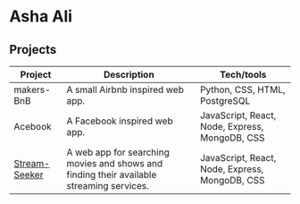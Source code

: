 # Asha Ali

## Projects









| Project                      | Description       | Tech/tools        |
| ---------------------------- | ----------------- | ----------------- |
| makers-BnB                   | A small Airbnb inspired web app. | Python, CSS, HTML, PostgreSQL |
| Acebook                      | A Facebook inspired web app. | JavaScript, React, Node, Express, MongoDB, CSS |
| [Stream-Seeker](httAsha-Ali/Stream-Seeker)                |  A web app for searching movies and shows and finding their available streaming services. |  JavaScript, React, Node, Express, MongoDB, CSS |



